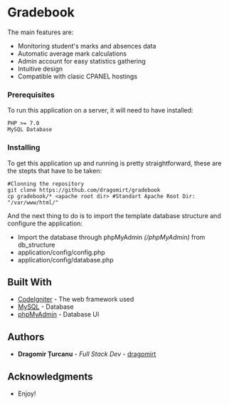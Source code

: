 # Gradebook

The main features are:
* Monitoring student's marks and absences data
* Automatic average mark calculations
* Admin account for easy statistics gathering
* Intuitive design
* Compatible with clasic CPANEL hostings

### Prerequisites
To run this application on a server, it will need to have installed:

```
PHP >= 7.0
MySQL Database
```

### Installing

To get this application up and running is pretty straightforward, these are the stepts that have to be taken:

```
#Clonning the repository
git clone https://github.com/dragomirt/gradebook
cp gradebook/* <apache root dir> #Standart Apache Root Dir: "/var/www/html/"
```

And the next thing to do is to import the template database structure and configure the application:
* Import the database through phpMyAdmin *(<url>/phpMyAdmin)* from db_structure 
* application/config/config.php
* application/config/database.php

## Built With

* [CodeIgniter](https://codeigniter.com/) - The web framework used
* [MySQL](https://www.mysql.com/) - Database
* [phpMyAdmin](https://www.phpmyadmin.net/) - Database UI

## Authors

* **Dragomir Țurcanu** - *Full Stack Dev* - [dragomirt](https://github.com/dragomirt)

## Acknowledgments

* Enjoy!
